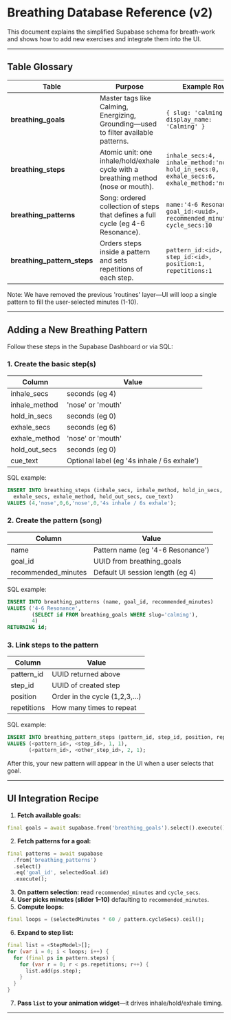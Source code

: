 # Breathing Database Reference (v2)

This document explains the simplified Supabase schema for breath-work and shows how to add new exercises and integrate them into the UI.

---

## Table Glossary

| Table                         | Purpose                                                                            | Example Row                                                                                |
| ----------------------------- | ---------------------------------------------------------------------------------- | ------------------------------------------------------------------------------------------ |
| **breathing\_goals**          | Master tags like Calming, Energizing, Grounding—used to filter available patterns. | `{ slug: 'calming', display_name: 'Calming' }`                                             |
| **breathing\_steps**          | Atomic unit: one inhale/hold/exhale cycle with a breathing method (nose or mouth). | `inhale_secs:4, inhale_method:'nose', hold_in_secs:0, exhale_secs:6, exhale_method:'nose'` |
| **breathing\_patterns**       | Song: ordered collection of steps that defines a full cycle (eg 4-6 Resonance).    | `name:'4-6 Resonance', goal_id:<uuid>, recommended_minutes:4, cycle_secs:10`               |
| **breathing\_pattern\_steps** | Orders steps inside a pattern and sets repetitions of each step.                   | `pattern_id:<id>, step_id:<id>, position:1, repetitions:1`                                 |

Note: We have removed the previous 'routines' layer—UI will loop a single pattern to fill the user-selected minutes (1-10).

---

## Adding a New Breathing Pattern

Follow these steps in the Supabase Dashboard or via SQL:

### 1. Create the basic step(s)

| Column          | Value                                       |
| --------------- | ------------------------------------------- |
| inhale\_secs    | seconds (eg 4)                              |
| inhale\_method  | 'nose' or 'mouth'                           |
| hold\_in\_secs  | seconds (eg 0)                              |
| exhale\_secs    | seconds (eg 6)                              |
| exhale\_method  | 'nose' or 'mouth'                           |
| hold\_out\_secs | seconds (eg 0)                              |
| cue\_text       | Optional label (eg '4s inhale / 6s exhale') |

SQL example:

```sql
INSERT INTO breathing_steps (inhale_secs, inhale_method, hold_in_secs,
  exhale_secs, exhale_method, hold_out_secs, cue_text)
VALUES (4,'nose',0,6,'nose',0,'4s inhale / 6s exhale');
```

### 2. Create the pattern (song)

| Column               | Value                             |
| -------------------- | --------------------------------- |
| name                 | Pattern name (eg '4-6 Resonance') |
| goal\_id             | UUID from breathing\_goals        |
| recommended\_minutes | Default UI session length (eg 4)  |

SQL example:

```sql
INSERT INTO breathing_patterns (name, goal_id, recommended_minutes)
VALUES ('4-6 Resonance',
        (SELECT id FROM breathing_goals WHERE slug='calming'),
        4)
RETURNING id;
```

### 3. Link steps to the pattern

| Column      | Value                        |
| ----------- | ---------------------------- |
| pattern\_id | UUID returned above          |
| step\_id    | UUID of created step         |
| position    | Order in the cycle (1,2,3,…) |
| repetitions | How many times to repeat     |

SQL example:

```sql
INSERT INTO breathing_pattern_steps (pattern_id, step_id, position, repetitions)
VALUES (<pattern_id>, <step_id>, 1, 1),
       (<pattern_id>, <other_step_id>, 2, 1);
```

After this, your new pattern will appear in the UI when a user selects that goal.

---

## UI Integration Recipe

1. **Fetch available goals:**

```dart
final goals = await supabase.from('breathing_goals').select().execute();
```

2. **Fetch patterns for a goal:**

```dart
final patterns = await supabase
  .from('breathing_patterns')
  .select()
  .eq('goal_id', selectedGoal.id)
  .execute();
```

3. **On pattern selection:** read `recommended_minutes` and `cycle_secs`.
4. **User picks minutes (slider 1–10)** defaulting to `recommended_minutes`.
5. **Compute loops:**

```dart
final loops = (selectedMinutes * 60 / pattern.cycleSecs).ceil();
```

6. **Expand to step list:**

```dart
final list = <StepModel>[];
for (var i = 0; i < loops; i++) {
  for (final ps in pattern.steps) {
    for (var r = 0; r < ps.repetitions; r++) {
      list.add(ps.step);
    }
  }
}
```

7. **Pass `list` to your animation widget**—it drives inhale/hold/exhale timing.

---
